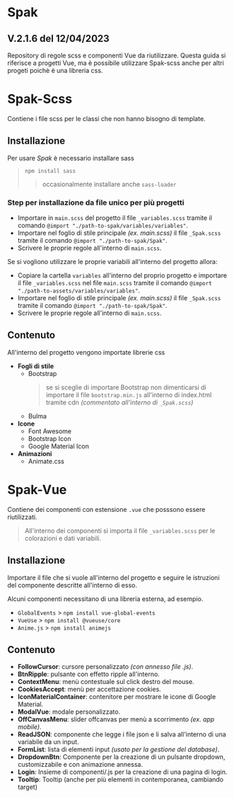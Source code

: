 # Spak

## V.2.1.6 del 12/04/2023

Repository di regole scss e componenti Vue da riutilizzare.
Questa guida si riferisce a progetti Vue, ma è possibile utilizzare Spak-scss anche per altri progeti poichè è una libreria css.

# Spak-Scss

Contiene i file scss per le classi che non hanno bisogno di template.

## Installazione

Per usare _Spak_ è necessario installare sass

> `npm install sass`
>
> > occasionalmente installare anche `sass-loader`

### Step per installazione da file unico per più progetti

- Importare in `main.scss` del progetto il file `_variables.scss` tramite il comando `@import "./path-to-spak/variables/variables"`.
- Importare nel foglio di stile principale _(ex. main.scss)_ il file `_Spak.scss` tramite il comando `@import "./path-to-spak/Spak"`.
- Scrivere le proprie regole all'interno di `main.scss`.

Se si vogliono utilizzare le proprie variabili all'interno del progetto allora:

- Copiare la cartella `variables` all'interno del proprio progetto e importare il file `_variables.scss` nel file `main.scss` tramite il comando `@import "./path-to-assets/variables/variables"`.
- Importare nel foglio di stile principale _(ex. main.scss)_ il file `_Spak.scss` tramite il comando `@import "./path-to-spak/Spak"`.
- Scrivere le proprie regole all'interno di `main.scss`.

## Contenuto

All'interno del progetto vengono importate librerie css

- **Fogli di stile**
  - Bootstrap
    > se si sceglie di importare Bootstrap non dimenticarsi di importare il file `bootstrap.min.js` all'interno di index.html tramite cdn _(commentato all'interno di `_Spak.scss`)_
  - Bulma
- **Icone**
  - Font Awesome
  - Bootstrap Icon
  - Google Material Icon
- **Animazioni**
  - Animate.css

# Spak-Vue

Contiene dei componenti con estensione `.vue` che posssono essere riutilizzati.

> All'interno dei componenti si importa il file `_variables.scss` per le colorazioni e dati variabili.

## Installazione

Importare il file che si vuole all'interno del progetto e seguire le istruzioni del componente descritte all'interno di esso.

Alcuni componenti necessitano di una libreria esterna, ad esempio.

- `GlobalEvents` > `npm install vue-global-events`
- `VueUse` > `npm install @vueuse/core`
- `Anime.js` > `npm install animejs`

## Contenuto

- **FollowCursor**: cursore personalizzato _(con annesso file .js)_.
- **BtnRipple**: pulsante con effetto ripple all'interno.
- **ContextMenu**: menù contestuale sul click destro del mouse.
- **CookiesAccept**: menù per accettazione cookies.
- **IconMaterialContainer**: contenitore per mostrare le icone di Google Material.
- **ModalVue**: modale personalizzato.
- **OffCanvasMenu**: slider offcanvas per menù a scorrimento _(ex. app mobile)_.
- **ReadJSON**: componente che legge i file json e li salva all'interno di una variabile da un input.
- **FormList**: lista di elementi input _(usato per la gestione del database)_.
- **DropdownBtn**: Componente per la creazione di un pulsante dropdown, customizzabile e con animazione annessa.
- **Login**: Insieme di componenti/.js per la creazione di una pagina di login.
- **Tooltip**: Tooltip (anche per più elementi in contemporanea, cambiando target)
